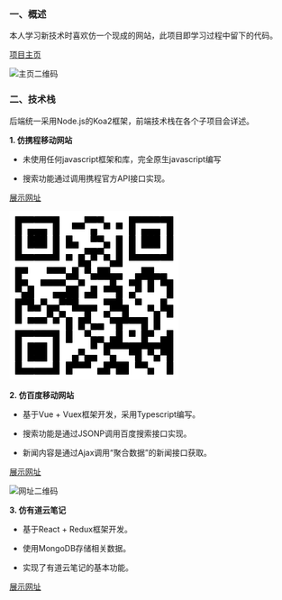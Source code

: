 ### 一、概述

本人学习新技术时喜欢仿一个现成的网站，此项目即学习过程中留下的代码。

[项目主页](http://xubo.ren)

![主页二维码](http://xubo.ren/homepage/images/qr-black.png)

### 二、技术栈

后端统一采用Node.js的Koa2框架，前端技术栈在各个子项目会详述。

**1. 仿携程移动网站**

* 未使用任何javascript框架和库，完全原生javascript编写

* 搜索功能通过调用携程官方API接口实现。

[展示网址](http://xubo.ren/ctrip)

![网址二维码](https://github.com/xubo-bj/images/blob/master/ctrip.png)

**2. 仿百度移动网站**

* 基于Vue + Vuex框架开发，采用Typescript编写。

* 搜索功能是通过JSONP调用百度搜索接口实现。

* 新闻内容是通过Ajax调用“聚合数据”的新闻接口获取。

[展示网址](http://xubo.ren/ctrip)

![网址二维码](http://xubo.ren/homepage/images/baidu.png)

**3. 仿有道云笔记**

* 基于React + Redux框架开发。

* 使用MongoDB存储相关数据。

* 实现了有道云笔记的基本功能。

[展示网址](http://xubo.ren/note)




